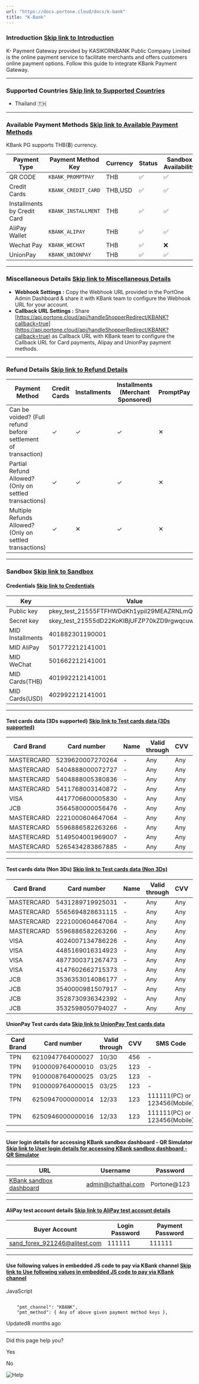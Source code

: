 ```yaml
---
url: "https://docs.portone.cloud/docs/k-bank"
title: "K-Bank"
---
```


### Introduction   [Skip link to Introduction](https://docs.portone.cloud/docs/k-bank\#introduction)

K- Payment Gateway provided by KASIKORNBANK Public Company Limited is the online payment service to facilitate merchants and offers customers online payment options. Follow this guide to integrate KBank Payment Gateway.

* * *

### Supported Countries   [Skip link to Supported Countries](https://docs.portone.cloud/docs/k-bank\#supported-countries)

- Thailand 🇹🇭

* * *

### Available Payment Methods   [Skip link to Available Payment Methods](https://docs.portone.cloud/docs/k-bank\#available-payment-methods)

KBank PG supports THB(฿) currency.

| Payment Type | Payment Method Key | Currency | Status | Sandbox Availability |
| --- | --- | --- | --- | --- |
| QR CODE | `KBANK_PROMPTPAY` | THB | ✅ | ✅ |
| Credit Cards | `KBANK_CREDIT_CARD` | THB,USD | ✅ | ✅ |
| Installments by Credit Card | `KBANK_INSTALLMENT` | THB | ✅ | ✅ |
| AliPay Wallet | `KBANK_ALIPAY` | THB | ✅ | ✅ |
| Wechat Pay | `KBANK_WECHAT` | THB | ✅ | ❌ |
| UnionPay | `KBANK_UNIONPAY` | THB | ✅ | ✅ |

* * *

### Miscellaneous Details   [Skip link to Miscellaneous Details](https://docs.portone.cloud/docs/k-bank\#miscellaneous-details)

- **Webhook Settings :** Copy the Webhook URL provided in the PortOne Admin Dashboard & share it with KBank team to configure the Webhook URL for your account.
- **Callback URL Settings :** Share [https://api.portone.cloud/api/handleShopperRedirect/KBANK?callback=true](https://api.portone.cloud/api/handleShopperRedirect/KBANK?callback=true) as Callback URL with KBank team to configure the Callback URL for Card payments, Alipay and UnionPay payment methods.

* * *

### Refund Details   [Skip link to Refund Details](https://docs.portone.cloud/docs/k-bank\#refund-details)

| Payment Method | Credit Cards | Installments | Installments (Merchant Sponsored) | PromptPay | AliPay | UnionPay | WeChat |
| --- | --- | --- | --- | --- | --- | --- | --- |
| Can be voided? (Full refund before settlement of transaction) | ✓ | ✓ | ✓ | ✕ | ✓ | ✓ | ✓ |
| Partial Refund Allowed? (Only on settled transactions) | ✓ | ✓ | ✓ | ✕ | ✕ | ✕ | ✕ |
| Multiple Refunds Allowed? (Only on settled transactions) | ✓ | ✕ | ✓ | ✕ | ✕ | ✕ | ✕ |

* * *

### Sandbox   [Skip link to Sandbox](https://docs.portone.cloud/docs/k-bank\#sandbox)

#### Credentials   [Skip link to Credentials](https://docs.portone.cloud/docs/k-bank\#credentials)

| Key | Value |
| --- | --- |
| Public key | pkey\_test\_21555FTFHWDdKh1ypiI29MEAZRNLmQPw4p1B5 |
| Secret key | skey\_test\_21555dD22KoKIBjUFZP70kZD9rgwqcuwPPz2c |
| MID Installments | 401882301190001 |
| MID AliPay | 501772212141001 |
| MID WeChat | 501662212141001 |
| MID Cards(THB) | 401992212141001 |
| MID Cards(USD) | 402992212141001 |

* * *

#### Test cards data (3Ds supported)   [Skip link to Test cards data (3Ds supported)](https://docs.portone.cloud/docs/k-bank\#test-cards-data-3ds-supported)

| Card Brand | Card number | Name | Valid through | CVV | OTP | Result |
| --- | --- | --- | --- | --- | --- | --- |
| MASTERCARD | 5239620007270264 | - | Any | Any | 123456 | Approval |
| MASTERCARD | 5404888000072727 | - | Any | Any | 123456 | Approval |
| MASTERCARD | 5404888005380836 | - | Any | Any | 123456 | Approval |
| MASTERCARD | 5411768003140872 | - | Any | Any | 123456 | Approval |
| VISA | 4417706600005830 | - | Any | Any | 123456 | Approval |
| JCB | 3564580000056476 | - | Any | Any | 123456 | Approval |
| MASTERCARD | 2221000604647064 | - | Any | Any | 123456 | Declined |
| MASTERCARD | 5596886582263266 | - | Any | Any | 123456 | Declined |
| MASTERCARD | 5149504001969007 | - | Any | Any | 123456 | Declined |
| MASTERCARD | 5265434283867885 | - | Any | Any | 123456 | Declined |

* * *

#### Test cards data (Non 3Ds)   [Skip link to Test cards data (Non 3Ds)](https://docs.portone.cloud/docs/k-bank\#test-cards-data-non-3ds)

| Card Brand | Card number | Name | Valid through | CVV | Result |
| --- | --- | --- | --- | --- | --- |
| MASTERCARD | 5431289719925031 | - | Any | Any | Approval |
| MASTERCARD | 5565694828631115 | - | Any | Any | Approval |
| MASTERCARD | 2221000604647064 | - | Any | Any | Declined |
| MASTERCARD | 5596886582263266 | - | Any | Any | Declined |
| VISA | 4024007134786226 | - | Any | Any | Approval |
| VISA | 4485169016314923 | - | Any | Any | Approval |
| VISA | 4877300371267473 | - | Any | Any | Declined |
| VISA | 4147602662715373 | - | Any | Any | Declined |
| JCB | 3536353014086177 | - | Any | Any | Approval |
| JCB | 3540000981507917 | - | Any | Any | Declined |
| JCB | 3528730936342392 | - | Any | Any | Declined |
| JCB | 3532598050794027 | - | Any | Any | Declined |

#### UnionPay Test cards data   [Skip link to UnionPay Test cards data](https://docs.portone.cloud/docs/k-bank\#unionpay-test-cards-data)

| Card Brand | Card number | Valid through | CVV | SMS Code | Pin |
| --- | --- | --- | --- | --- | --- |
| TPN | 6210947764000027 | 10/30 | 456 | - | 111111 |
| TPN | 9100009764000010 | 03/25 | 123 | - | 111111 |
| TPN | 9100008764000025 | 03/25 | 123 | - | 111111 |
| TPN | 9100009764000015 | 03/25 | 123 | - | 111111 |
| TPN | 6250947000000014 | 12/33 | 123 | 111111(PC) or 123456(Mobile) | 111111 |
| TPN | 6250946000000016 | 12/33 | 123 | 111111(PC) or 123456(Mobile) | 111111 |

* * *

#### User login details for accessing KBank sandbox dashboard - QR Simulator   [Skip link to User login details for accessing KBank sandbox dashboard - QR Simulator](https://docs.portone.cloud/docs/k-bank\#user-login-details-for-accessing-kbank-sandbox-dashboard---qr-simulator)

| URL | Username | Password |
| --- | --- | --- |
| [KBank sandbox dashboard](https://dev-kpaymentgateway.kasikornbank.com/portal/v1/index.html) | [admin@chaithai.com](mailto:admin@chaithai.com) | Portone@123 |

* * *

#### AliPay test account details   [Skip link to AliPay test account details](https://docs.portone.cloud/docs/k-bank\#alipay-test-account-details)

| Buyer Account | Login Password | Payment Password |
| --- | --- | --- |
| [sand\_forex\_921246@alitest.com](mailto:sand_forex_921246@alitest.com) | 111111 | 111111 |

* * *

#### Use following values in embedded JS code to pay via KBank channel   [Skip link to Use following values in embedded JS code to pay via KBank channel](https://docs.portone.cloud/docs/k-bank\#use-following-values-in-embedded-js-code-to-pay-via-kbank-channel)

JavaScript

```rdmd-code lang-javascript theme-light

    "pmt_channel": "KBANK",
    "pmt_method": { Any of above given payment method keys },

```

Updated8 months ago

* * *

Did this page help you?

Yes

No

![Help](https://cdn.jsdelivr.net/gh/iamport-intl/portone-devx-chatbot-widget@production/public/chat-intro1.svg)